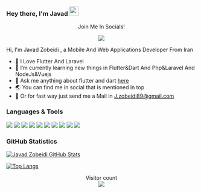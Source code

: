 ### Hey there, I'm  Javad <img src="https://media.giphy.com/media/hvRJCLFzcasrR4ia7z/giphy.gif" width="25px">

<div align="center">
<p align="center">Join Me In Socials!</p>
  
<a href="https://www.linkedin.com/in/javad-zobeidi/">
    <img src="https://img.shields.io/badge/linkedin-%230077B5.svg?&style=for-the-badge&logo=linkedin&logoColor=white" />
</a>


</div>

 Hi, I'm Javad Zobeidi , a Mobile And Web Applications Developer From Iran
- 💖 I Love Flutter And Laravel 
- 🌱 I’m currently learning new things in Flutter&Dart And Php&Laravel And NodeJs&Vuejs
- 💬 Ask me anything about flutter and dart [here](https://github.com/javad-zobeidi/FlutterFarsi/issues)
- 🌏 You can find me in social that is mentioned in top
- 📨 Or for fast way just send me a Mail in J.zobeidi89@gmail.com



### Languages & Tools
<div>
<img src="https://img.shields.io/badge/Dart-0175C2?style=flat-square&logo=dart&logoColor=white">
<img src="https://img.shields.io/badge/Flutter-02569B?style=flat-square&logo=flutter&logoColor=white">
<img src="https://img.shields.io/badge/Php-0277BD?style=flat-square&logo=php&logoColor=white">
<img src="https://img.shields.io/badge/Java-ED8B00?style=flat-square&logo=java&logoColor=white">
<img src="https://img.shields.io/badge/Kotlin-0095D5?style=flat-square&logo=kotlin&logoColor=white">
<img src="https://img.shields.io/badge/Laravel-F44336?style=flat-square&logo=Laravel&logoColor=white">
<img src="https://img.shields.io/badge/Nodejs-4CAF50?style=flat-square&logo=Nodejs&logoColor=white">
<img src="https://img.shields.io/badge/MongoDb-4CAF50?style=flat-square&logo=MongoDb&logoColor=white">
<img src="https://img.shields.io/badge/Vue-4CAF50?style=flat-square&logo=vue&logoColor=white">
<img src="https://img.shields.io/badge/MySql-A1887F?style=flat-square&logo=Mysql&logoColor=white">
</div>

### GitHub Statistics
[![Javad Zobeidi GitHub Stats](https://github-readme-stats.vercel.app/api?username=javad-zobeidi&show_icons=true&theme=nord)](https://github.com/anuraghazra/github-readme-stats)


[![Top Langs](https://github-readme-stats.vercel.app/api/top-langs/?username=javad-zobeidi&layout=compact)](https://github.com/anuraghazra/github-readme-stats)


<p align="center"> 
  Visitor count<br>
  <img src="https://profile-counter.glitch.me/javad-zobeidi/count.svg" />
</p>
